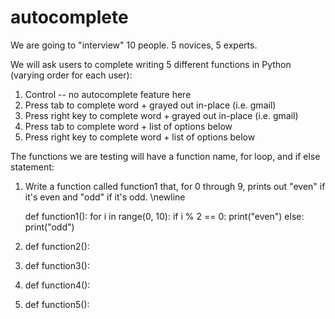 # autocomplete

We are going to "interview" 10 people. 5 novices, 5 experts. 

We will ask users to complete writing 5 different functions in Python (varying order for each user):
  1. Control -- no autocomplete feature here
  2. Press tab to complete word + grayed out in-place (i.e. gmail)
  3. Press right key to complete word + grayed out in-place (i.e. gmail)
  4. Press tab to complete word + list of options below
  5. Press right key to complete word + list of options below
  
The functions we are testing will have a function name, for loop, and if else statement: 
  1. Write a function called function1 that, for 0 through 9, prints out "even" if it's even and "odd" if it's odd. \newline
     
     def function1():
       for i in range(0, 10):
		      if i % 2 == 0:
			      print("even")
		      else:
			      print("odd")
            
            
  2. def function2():
  
  3. def function3():
  
  4. def function4():
  
  5. def function5():

